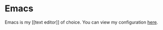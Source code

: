 # Emacs

Emacs is my [[text editor]] of choice. You can view my configuration [here](https://github.com/rfaulhaber/dotfiles/tree/master/doom.d).

